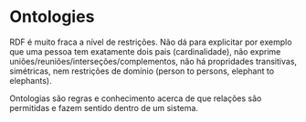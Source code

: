 # Ontologies

RDF é muito fraca a nível de restrições. Não dá para explicitar por exemplo que uma pessoa tem exatamente dois pais (cardinalidade), não exprime uniões/reuniões/interseções/complementos, não há propridades transitivas, simétricas, nem restrições de domínio (person to persons, elephant to elephants).

Ontologias são regras e conhecimento acerca de que relações são permitidas e fazem sentido dentro de um sistema. 